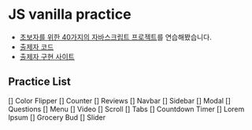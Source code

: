 # JS vanilla practice

* [초보자를 위한 40가지의 자바스크립트 프로젝트](https://www.freecodecamp.org/korean/news/javascript-projects-for-beginners/#flipper)를 연습해봤습니다.
* [출제자 코드](https://github.com/john-smilga/javascript-basic-projects)
* [출제자 구현 사이트](https://www.vanillajavascriptprojects.com/)

## Practice List
[] Color Flipper
[] Counter
[] Reviews
[] Navbar
[] Sidebar
[] Modal
[] Questions
[] Menu
[] Video
[] Scroll
[] Tabs
[] Countdown Timer
[] Lorem Ipsum
[] Grocery Bud
[] Slider

